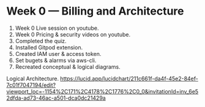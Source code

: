 # Week 0 — Billing and Architecture

1. Week 0 Live session on youtube. 
2. Week 0 Pricing & security videos on youtube.
3. Completed the quiz.
4. Installed Gitpod extension.
5. Created IAM user & access token.
6. Set bugets & alarms via aws-cli.
7. Recreated conceptual & logical diagrams.

Logical Architecture.
https://lucid.app/lucidchart/211c661f-da4f-45e2-84ef-7c01f7047194/edit?viewport_loc=-1154%2C171%2C4178%2C1776%2C0_0&invitationId=inv_6e52dfda-ad73-46ac-a501-dca0dc21429a
